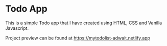 # Todo App

This is a simple Todo app that I have created using HTML, CSS and Vanilla Javascript.

Project preview can be found at https://mytodolist-adwait.netlify.app
